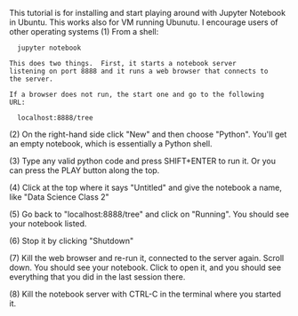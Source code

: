 This tutorial is for installing and start playing around with Jupyter Notebook in Ubuntu. This works also for VM running Ubunutu. I
encourage users of other operating systems
(1) From a shell:

      jupyter notebook

    This does two things.  First, it starts a notebook server
    listening on port 8888 and it runs a web browser that connects to
    the server.

    If a browser does not run, the start one and go to the following
    URL:

      localhost:8888/tree

(2) On the right-hand side click "New" and then choose "Python".
You'll get an empty notebook, which is essentially a Python shell.

(3) Type any valid python code and press SHIFT+ENTER to run it.  Or
you can press the PLAY button along the top.

(4) Click at the top where it says "Untitled" and give the notebook a
name, like "Data Science Class 2"

(5) Go back to "localhost:8888/tree" and click on "Running".  You
should see your notebook listed.

(6) Stop it by clicking "Shutdown"

(7) Kill the web browser and re-run it, connected to the server
again.  Scroll down.  You should see your notebook.  Click to open it,
and you should see everything that you did in the last session there.

(8) Kill the notebook server with CTRL-C in the terminal where you
started it.
